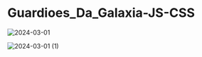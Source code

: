﻿# Guardioes_Da_Galaxia-JS-CSS

![2024-03-01](https://github.com/gustavocarvalho-ra/Guardioes_Da_Galaxia-JS-CSS/assets/137126878/d95517d8-1a8b-4a54-8b65-75ab05780f73)


![2024-03-01 (1)](https://github.com/gustavocarvalho-ra/Guardioes_Da_Galaxia-JS-CSS/assets/137126878/f50c5bb0-ced8-4426-bdce-354a55e45299)

